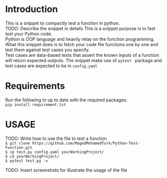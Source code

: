 # Introduction 
This is a snippet to compactly test a function in python.  
TODO: Describe the snippet in details
This is a snippet purpose is to fast test your Python code.  
Python is OOP language and heavily relay on the function programming.  
What this snippet does is to fetch your code file functions one by one and test them against test cases you specify.  
Test cases are data-based tests that assert the known inputs of a function will return expected outputs.
The snippet make use of `pytest ` package and test cases are expected to be in `config.yaml`

# Requirements
Run the following to up to date with the required packages:  
`pip install requirement.txt`  
# USAGE  
TODO: Write how to use the file to test a function          
`$ git clone https://github.com/MagedMohamedTurk/Python-Test-Function.git`  
`$ cp test.py config.yaml yourWorkingProject/`  
`$ cd yourWorkingProject/`  
`$ pytest test.py -v`  

TODO: Insert screenshots for illustrate the usage of the file 
